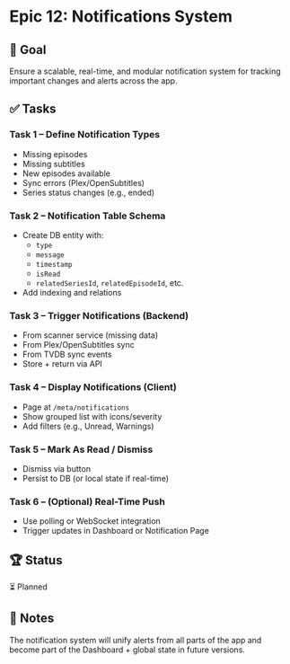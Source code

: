 # Epic 12: Notifications System

## 🎯 Goal

Ensure a scalable, real-time, and modular notification system for tracking important changes and alerts across the app.

## ✅ Tasks

### Task 1 – Define Notification Types

-   Missing episodes
-   Missing subtitles
-   New episodes available
-   Sync errors (Plex/OpenSubtitles)
-   Series status changes (e.g., ended)

### Task 2 – Notification Table Schema

-   Create DB entity with:
    -   `type`
    -   `message`
    -   `timestamp`
    -   `isRead`
    -   `relatedSeriesId`, `relatedEpisodeId`, etc.
-   Add indexing and relations

### Task 3 – Trigger Notifications (Backend)

-   From scanner service (missing data)
-   From Plex/OpenSubtitles sync
-   From TVDB sync events
-   Store + return via API

### Task 4 – Display Notifications (Client)

-   Page at `/meta/notifications`
-   Show grouped list with icons/severity
-   Add filters (e.g., Unread, Warnings)

### Task 5 – Mark As Read / Dismiss

-   Dismiss via button
-   Persist to DB (or local state if real-time)

### Task 6 – (Optional) Real-Time Push

-   Use polling or WebSocket integration
-   Trigger updates in Dashboard or Notification Page

## 🏆 Status

⏳ Planned

## 📝 Notes

The notification system will unify alerts from all parts of the app and become part of the Dashboard + global state in future versions.
